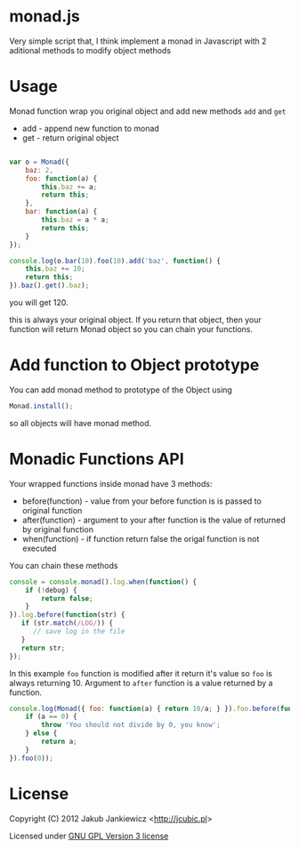 monad.js
========

Very simple script that, I think implement a monad in Javascript 
with 2 aditional methods to modify object methods


Usage
========

Monad function wrap you original object and add new methods `add` and `get`

* add - append new function to monad
* get - return original object

```javascript

var o = Monad({
    baz: 2,
    foo: function(a) {
        this.baz += a;
        return this;
    },
    bar: function(a) {
        this.baz = a * a;
        return this;
    }
});

console.log(o.bar(10).foo(10).add('baz', function() {
    this.baz += 10;
    return this;
}).baz().get().baz);
```

you will get 120.

this is always your original object. If you return that object, then your
function will return Monad object so you can chain your functions.

# Add function to Object prototype

You can add monad method to prototype of the Object using

```javascript
Monad.install();
```

so all objects will have monad method.

# Monadic Functions API

Your wrapped functions inside monad have 3 methods:

* before(function) - value from your before function is is passed to original function
* after(function) - argument to your after function is the value of returned by original function
* when(function) - if function return false the origal function is not executed

You can chain these methods

```javascript
console = console.monad().log.when(function() {
    if (!debug) {
        return false;
    }
}).log.before(function(str) {
   if (str.match(/LOG/)) {
      // save log in the file
   }
   return str;
});
```


In this example `foo` function is modified after it return it's value so
`foo` is always returning 10. Argument to `after` function is a value returned
by a function.

```javascript
console.log(Monad({ foo: function(a) { return 10/a; } }).foo.before(function(a) {
    if (a == 0) {
        throw 'You should not divide by 0, you know';
    } else {
        return a;
    }
}).foo(0));
```


License
========

Copyright (C) 2012 Jakub Jankiewicz &lt;<http://jcubic.pl>&gt;

Licensed under [GNU GPL Version 3 license](http://www.gnu.org/licenses/gpl.html)

